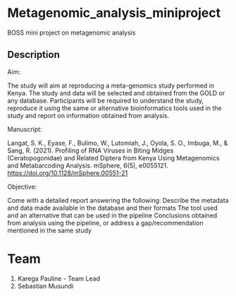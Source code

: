 # Metagenomic_analysis_miniproject
BOSS mini project on metagenomic analysis

## Description
Aim:

The study will aim at reproducing a meta-genomics study performed in Kenya. The study and data will be selected and obtained from the GOLD or any database. Participants will be required to understand the study, reproduce it using the same or alternative bioinformatics tools used in the study and report on information obtained from analysis.

Manuscript:

Langat, S. K., Eyase, F., Bulimo, W., Lutomiah, J., Oyola, S. O., Imbuga, M., & Sang, R. (2021). Profiling of RNA Viruses in Biting Midges (Ceratopogonidae) and Related Diptera from Kenya Using Metagenomics and Metabarcoding Analysis. mSphere, 6(5), e0055121. https://doi.org/10.1128/mSphere.00551-21

Objective:

Come with a detailed report answering the following:
Describe the metadata and data made available in the database and their formats
The tool used and an alternative that can be used in the pipeline
Conclusions obtained from analysis using the pipeline, or address a gap/recommendation mentioned in the same study

# Team
1. Karega Pauline - Team Lead
2. Sebastian Musundi
